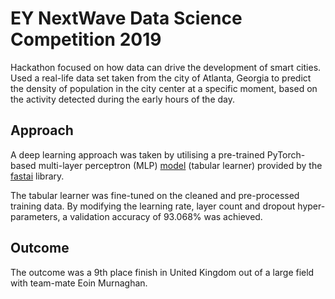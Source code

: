 # EY NextWave Data Science Competition 2019
Hackathon focused on how data can drive the development of smart cities. Used a real-life data set taken from the city of Atlanta, Georgia to predict the density of population in the city center at a specific moment, based on the activity detected during the early hours of the day.

## Approach
A deep learning approach was taken by utilising a pre-trained PyTorch-based multi-layer perceptron (MLP) [model](https://docs.fast.ai/tabular.learner) (tabular learner) provided by the [fastai](https://github.com/fastai/fastai) library. 

The tabular learner was fine-tuned on the cleaned and pre-processed training data. By modifying the learning rate, layer count and dropout hyper-parameters, a validation accuracy of 93.068% was achieved.

## Outcome
The outcome was a 9th place finish in United Kingdom out of a large field with team-mate Eoin Murnaghan.
